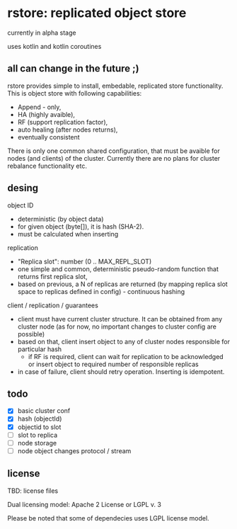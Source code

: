 rstore: replicated object store
====================================

currently in alpha stage

uses kotlin and kotlin coroutines

all can change in the future ;)
------

rstore provides simple to install, embedable, replicated store functionality.
This is object store with following capabilities:
- Append - only,
- HA (highly avaible),
- RF (support replication factor),
- auto healing (after nodes returns),
- eventually consistent

There is only one common shared configuration, that must be avaible for nodes (and clients) of the cluster.
Currently there are no plans for cluster rebalance functionality etc.

desing
------

object ID
- deterministic (by object data)
- for given object (byte[]), it is hash (SHA-2).
- must be calculated when inserting

replication
- "Replica slot": number (0 .. MAX_REPL_SLOT)
- one simple and common, deterministic pseudo-random function that returns first replica slot,
- based on previous, a N of replicas are returned (by mapping replica slot space to replicas defined in config) - continuous hashing

client / replication / guarantees
- client must have current cluster structure. It can be obtained from any cluster node (as for now, no important changes to cluster config are possible)
- based on that, client insert object to any of cluster nodes responsible for particular hash
    - if RF is required, client can wait for replication to be acknowledged or insert object to required number of responsible replicas
- in case of failure, client should retry operation. Inserting is idempotent.

todo
-----
- [x] basic cluster conf
- [x] hash (objectId)
- [x] objectid to slot
- [ ] slot to replica
- [ ] node storage
- [ ] node object changes protocol / stream

license
----

TBD: license files

Dual licensing model: Apache 2 License or LGPL v. 3

Please be noted that some of dependecies uses LGPL license model.

